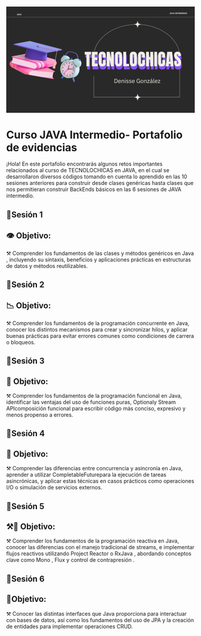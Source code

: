 
![Logo](https://github.com/Denissego-design/Portafolio-de-evidencias-JAVA-intermedio/blob/main/TECNOLOCHICAS%20JAVA%20INT.png?raw=true)


# Curso JAVA Intermedio- Portafolio de evidencias
¡Hola! En este portafolio encontrarás algunos retos importantes relacionados al curso de TECNOLOCHICAS en JAVA, en el cual se desarrollaron diversos códigos tomando en cuenta lo aprendido en las 10 sesiones anteriores para construir desde clases genéricas hasta clases que nos permitieran construir BackEnds básicos en las 6 sesiones de JAVA intermedio.


## 👾Sesión 1

## 👁 Objetivo: 
⚒️ Comprender los fundamentos de las clases y métodos genéricos en Java , incluyendo su sintaxis, beneficios y aplicaciones prácticas en estructuras de datos y métodos reutilizables.

## 👾Sesión 2

## 📉 Objetivo: 
⚒️ Comprender los fundamentos de la programación concurrente en Java, conocer los distintos mecanismos para crear y sincronizar hilos, y aplicar buenas prácticas para evitar errores comunes como condiciones de carrera o bloqueos.

## 👾Sesión 3

## 🫧 Objetivo: 
⚒️ Comprender los fundamentos de la programación funcional en Java, identificar las ventajas del uso de funciones puras, Optionaly Stream APIcomposición funcional para escribir código más conciso, expresivo y menos propenso a errores.

## 👾Sesión 4
## 🟰 Objetivo: 
⚒️ Comprender las diferencias entre concurrencia y asincronía en Java, aprender a utilizar CompletableFuturepara la ejecución de tareas asincrónicas, y aplicar estas técnicas en casos prácticos como operaciones I/O o simulación de servicios externos.

## 👾Sesión 5
## ⚒🔑 Objetivo: 
⚒️ Comprender los fundamentos de la programación reactiva en Java, conocer las diferencias con el manejo tradicional de streams, e implementar flujos reactivos utilizando Project Reactor o RxJava , abordando conceptos clave como Mono , Flux y control de contrapresión .

## 👾Sesión 6
## 📘Objetivo: 
⚒️ Conocer las distintas interfaces que Java proporciona para interactuar con bases de datos, así como los fundamentos del uso de JPA y la creación de entidades para implementar operaciones CRUD.
